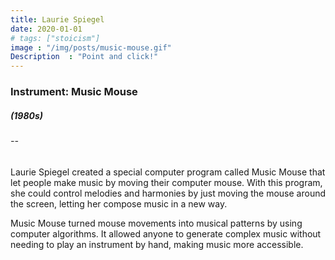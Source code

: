 ```yaml
---
title: Laurie Spiegel
date: 2020-01-01
# tags: ["stoicism"]
image : "/img/posts/music-mouse.gif"
Description  : "Point and click!"
---
```


### Instrument: **Music Mouse**

##### (1980s)

###### --

Laurie Spiegel created a special computer program called Music Mouse that let people make music by moving their computer mouse. With this program, she could control melodies and harmonies by just moving the mouse around the screen, letting her compose music in a new way.

Music Mouse turned mouse movements into musical patterns by using computer algorithms. It allowed anyone to generate complex music without needing to play an instrument by hand, making music more accessible.